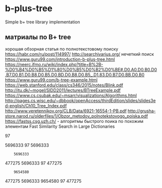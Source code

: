 # b-plus-tree

Simple b+ tree library implementation

## матриалы по B+ tree

хорошая обзорная статья по полнотекстовому поиску https://habr.com/ru/post/114997/
http://searchivarius.org/ нечеткий поиск
https://www.guru99.com/introduction-b-plus-tree.html
https://neerc.ifmo.ru/wiki/index.php?title=B%2B-%D0%B4%D0%B5%D1%80%D0%B5%D0%B2%D0%BE#.D0.A0.D0.B0.D0.B7.D0.B1.D0.B8.D0.B5.D0.BD.D0.B8.D0.B5_.D1.83.D0.B7.D0.BB.D0.B0
https://www.guru99.com/b-tree-example.html
https://web.stanford.edu/class/cs346/2015/notes/Blink.pdf
http://itu.dk/~mogel/SIDD2011/lectures/BTreeExample.pdf
https://www.cs.csubak.edu/~msarr/visualizations/Algorithms.html
http://pages.cs.wisc.edu/~dbbook/openAccess/thirdEdition/slides/slides3ed-english/Ch10_Tree_Index.pdf
http://www.veretennikov.org/CLB/Data/6921-16554-1-PB.pdf
http://grusha-store.narod.ru/olderfiles/1/Obzor_metodov_polnotekstovogo_poiska.pdf
https://fastss.csg.uzh.ch/ - алгоритмы быстрого поика по похожим элементам Fast Similarity Search in Large Dictionaries

97

  5696333
97        5696333

        5696333
  477275       5696333
97      477275

        9654580
  477275       5696333 9654580
97      477275
